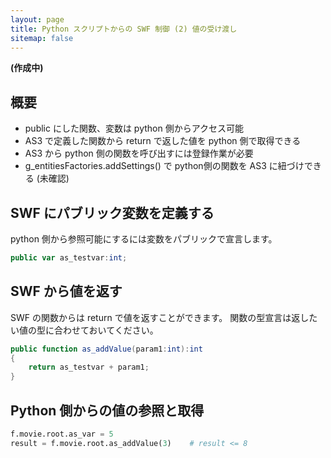 ```yaml
---
layout: page
title: Python スクリプトからの SWF 制御 (2) 値の受け渡し
sitemap: false
---
```

**(作成中)**

## 概要

* public にした関数、変数は python 側からアクセス可能
* AS3 で定義した関数から return で返した値を python 側で取得できる
* AS3 から python 側の関数を呼び出すには登録作業が必要
* g_entitiesFactories.addSettings() で python側の関数を AS3 に紐づけできる (未確認)


## SWF にパブリック変数を定義する

python 側から参照可能にするには変数をパブリックで宣言します。

```actionscript
public var as_testvar:int;
```

## SWF から値を返す

SWF の関数からは return で値を返すことができます。
関数の型宣言は返したい値の型に合わせておいてください。

```actionscript
public function as_addValue(param1:int):int
{
    return as_testvar + param1;
}
```

## Python 側からの値の参照と取得

```python
f.movie.root.as_var = 5
result = f.movie.root.as_addValue(3)    # result <= 8
```
